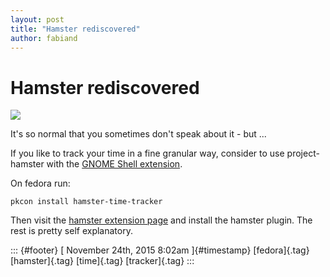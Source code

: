 ```yaml
---
layout: post
title: "Hamster rediscovered"
author: fabiand
---
```



Hamster rediscovered
====================

![](https://66.media.tumblr.com/130727a95774c8d0867ed1e269336e4b/tumblr_inline_nyb4qh3eXv1s0jj7d_540.png)

It's so normal that you sometimes don't speak about it - but ...

If you like to track your time in a fine granular way, consider to use
project-hamster with the [GNOME Shell
extension](https://extensions.gnome.org/extension/425/project-hamster-extension/).

On fedora run:

    pkcon install hamster-time-tracker

Then visit the [hamster extension
page](https://extensions.gnome.org/extension/425/project-hamster-extension/)
and install the hamster plugin. The rest is pretty self explanatory.

::: {#footer}
[ November 24th, 2015 8:02am ]{#timestamp} [fedora]{.tag}
[hamster]{.tag} [time]{.tag} [tracker]{.tag}
:::
